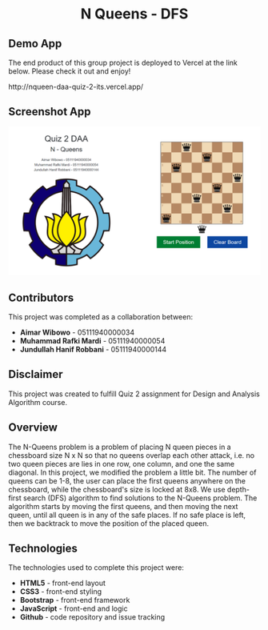 <h1 align="center">N Queens - DFS</h1>

## Demo App

The end product of this group project is deployed to Vercel at the link below. Please check it out and enjoy!

<p>http://nqueen-daa-quiz-2-its.vercel.app/</p>

## Screenshot App

<img src="assets/ss.png" width="800">

## Contributors

This project was completed as a collaboration between:

- **Aimar Wibowo** - 05111940000034
- **Muhammad Rafki Mardi** - 05111940000054
- **Jundullah Hanif Robbani** - 05111940000144

## Disclaimer

This project was created to fulfill Quiz 2 assignment for Design and Analysis Algorithm course.

## Overview

The N-Queens problem is a problem of placing N queen pieces in a chessboard size N x N so that no queens overlap each other attack, i.e. no two queen pieces are lies in one row, one column, and one the same diagonal. In this project, we modified the problem a little bit. The number of queens can be 1-8, the user can place the first queens anywhere on the chessboard, while the chessboard's size is locked at 8x8. We use depth-first search (DFS) algorithm to find solutions to the N-Queens problem. The algorithm starts by moving the first queens, and then moving the next queen, until all queen is in any of the safe places. If no safe place is left, then we backtrack to move the position of the placed queen.

## Technologies

The technologies used to complete this project were:

- **HTML5** - front-end layout
- **CSS3** - front-end styling
- **Bootstrap** - front-end framework
- **JavaScript** - front-end and logic
- **Github** - code repository and issue tracking
